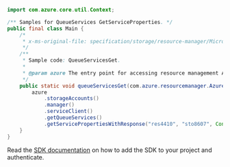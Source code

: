 ```java
import com.azure.core.util.Context;

/** Samples for QueueServices GetServiceProperties. */
public final class Main {
    /*
     * x-ms-original-file: specification/storage/resource-manager/Microsoft.Storage/stable/2021-09-01/examples/QueueServicesGet.json
     */
    /**
     * Sample code: QueueServicesGet.
     *
     * @param azure The entry point for accessing resource management APIs in Azure.
     */
    public static void queueServicesGet(com.azure.resourcemanager.AzureResourceManager azure) {
        azure
            .storageAccounts()
            .manager()
            .serviceClient()
            .getQueueServices()
            .getServicePropertiesWithResponse("res4410", "sto8607", Context.NONE);
    }
}
```

Read the [SDK documentation](https://github.com/Azure/azure-sdk-for-java/blob/azure-resourcemanager_2.15.0/sdk/resourcemanager/azure-resourcemanager/README.md) on how to add the SDK to your project and authenticate.

